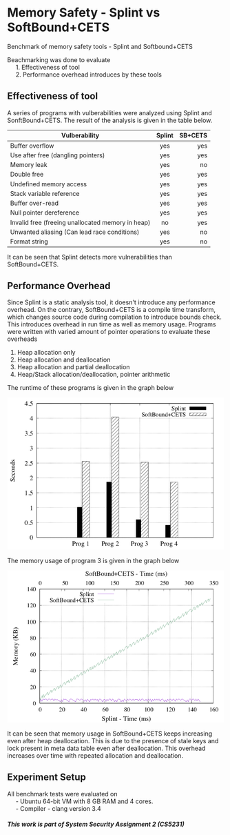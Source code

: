 # Memory Safety - Splint vs SoftBound+CETS

Benchmark of memory safety tools - Splint and Softbound+CETS


Beachmarking was done to evaluate  
&nbsp;&nbsp;&nbsp;&nbsp;  1. Effectiveness of tool  
&nbsp;&nbsp;&nbsp;&nbsp;  2. Performance overhead introduces by these tools  
    
    
    
## Effectiveness of tool

A series of programs with vulberabilities were analyzed using Splint and SonftBound+CETS.
The result of the analysis is given in the table below.

| Vulberability        | Splint           | SB+CETS  |
| ------------- |:-------------:| -----:|
Buffer overflow   | yes | yes |
Use after free (dangling pointers)   | yes   | yes  |
Memory leak   | yes   | no  |
Double free   | yes   | yes  |
Undefined memory access   | yes   | yes  |
Stack variable reference   | yes   | yes  |
Buffer over-read   | yes   | yes  |
Null pointer dereference   | yes   | yes  |
Invalid free (freeing unallocated memory in heap)   | no   | yes  |
Unwanted aliasing (Can lead race conditions) | yes   | no  |
Format string	  | yes   | no  |



It can be seen that Splint detects more vulnerabilities than SoftBound+CETS.


## Performance Overhead

Since Splint is a static analysis tool, it doesn't introduce any performance overhead. On the contrary, SoftBound+CETS is a compile time transform, which changes source code during compilation to introduce bounds check. This introduces overhead in run time as well as memory usage. Programs were written with varied amount of pointer operations to evaluate these overheads  
  
1. Heap allocation only
2. Heap allocation and deallocation
3. Heap allocation and partial deallocation
4. Heap/Stack allocation/deallocation, pointer arithmetic

The runtime of these programs is given in the graph below

![Run time comparison of Splint and SoftBound+CETS](images/time.png)

    
     
      
       
The memory usage of program 3 is given in the graph below

![Memory comparison of Splint and SoftBound+CETS](images/perf.png)

It can be seen that memory usage in SoftBound+CETS keeps increasing even after heap deallocation. This is due to the presence of stale keys and lock present in meta data table even after deallocation. This overhead increases over time with repeated allocation and deallocation.


  
## Experiment Setup
    
All benchmark tests were evaluated on     
&nbsp;&nbsp;&nbsp;&nbsp;    - Ubuntu 64-bit VM with 8 GB RAM and 4 cores.    
&nbsp;&nbsp;&nbsp;&nbsp;    - Compiler - clang version 3.4

      
      
      
      
      
##### This work is part of System Security Assignment 2 (CS5231)
